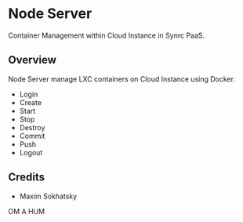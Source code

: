 Node Server
===========

Container Management within Cloud Instance in Synrc PaaS.

Overview
--------

Node Server manage LXC containers on Cloud Instance using Docker.

* Login
* Create
* Start
* Stop
* Destroy
* Commit
* Push
* Logout

Credits
-------

* Maxim Sokhatsky

OM A HUM
